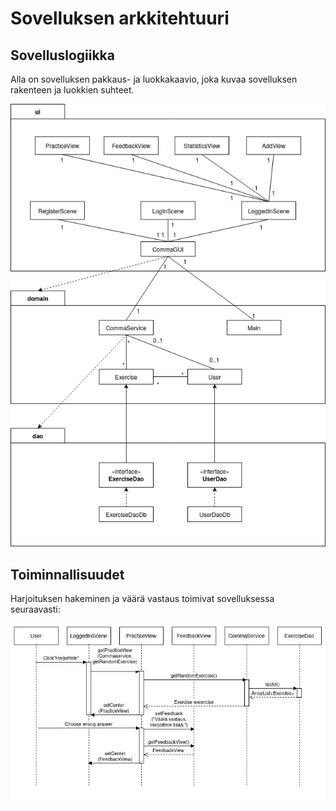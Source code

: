 # Sovelluksen arkkitehtuuri

## Sovelluslogiikka

Alla on sovelluksen pakkaus- ja luokkakaavio, joka kuvaa sovelluksen rakenteen ja luokkien suhteet.

<img src="https://github.com/sallasal/Ohte-2020/blob/master/dokumentaatio/media/Pakkaus-%20ja%20luokkakaavio.jpg">

## Toiminnallisuudet

Harjoituksen hakeminen ja väärä vastaus toimivat sovelluksessa seuraavasti:

<img src="https://github.com/sallasal/Ohte-2020/blob/master/dokumentaatio/media/Sekvenssikaavio.jpg">
